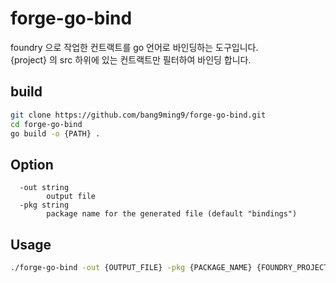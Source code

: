 # forge-go-bind

foundry 으로 작업한 컨트랙트를 go 언어로 바인딩하는 도구입니다.<br>
{project} 의 src 하위에 있는 컨트랙트만 필터하여 바인딩 합니다.<br>

## build
```bash
git clone https://github.com/bang9ming9/forge-go-bind.git
cd forge-go-bind
go build -o {PATH} .
```

## Option
```
  -out string
        output file
  -pkg string
        package name for the generated file (default "bindings")
```

## Usage
```bash
./forge-go-bind -out {OUTPUT_FILE} -pkg {PACKAGE_NAME} {FOUNDRY_PROJECT_PATH}
```